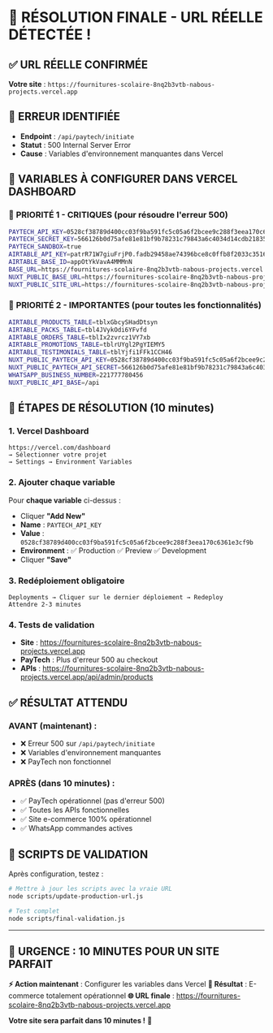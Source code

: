 # 🚨 RÉSOLUTION FINALE - URL RÉELLE DÉTECTÉE !

## ✅ **URL RÉELLE CONFIRMÉE**
**Votre site** : `https://fournitures-scolaire-8nq2b3vtb-nabous-projects.vercel.app`

## 🎯 **ERREUR IDENTIFIÉE**
- **Endpoint** : `/api/paytech/initiate`
- **Statut** : 500 Internal Server Error
- **Cause** : Variables d'environnement manquantes dans Vercel

## 🔧 **VARIABLES À CONFIGURER DANS VERCEL DASHBOARD**

### 🚨 **PRIORITÉ 1 - CRITIQUES** (pour résoudre l'erreur 500)

```bash
PAYTECH_API_KEY=0528cf38789d400cc03f9ba591fc5c05a6f2bcee9c288f3eea170c6361e3cf9b
PAYTECH_SECRET_KEY=566126b0d75afe81e81bf9b78231c79843a6c4034d14cdb21835b38c91e479ee
PAYTECH_SANDBOX=true
AIRTABLE_API_KEY=patrR71W7giuFrjP0.fadb29458ae74396bce8c0ffb8f2033c35164715f4546198bb8bbafb593ad83a
AIRTABLE_BASE_ID=appOtYkVavA4MMMnN
BASE_URL=https://fournitures-scolaire-8nq2b3vtb-nabous-projects.vercel.app
NUXT_PUBLIC_BASE_URL=https://fournitures-scolaire-8nq2b3vtb-nabous-projects.vercel.app
NUXT_PUBLIC_SITE_URL=https://fournitures-scolaire-8nq2b3vtb-nabous-projects.vercel.app
```

### 📌 **PRIORITÉ 2 - IMPORTANTES** (pour toutes les fonctionnalités)

```bash
AIRTABLE_PRODUCTS_TABLE=tblxGbcySHadDtsyn
AIRTABLE_PACKS_TABLE=tbl4JVykOdi6YFvfd
AIRTABLE_ORDERS_TABLE=tblIx2zvrcz1VY7xb
AIRTABLE_PROMOTIONS_TABLE=tblrUYgl2PgYIEMY5
AIRTABLE_TESTIMONIALS_TABLE=tblYjfi1FFk1CCH46
NUXT_PUBLIC_PAYTECH_API_KEY=0528cf38789d400cc03f9ba591fc5c05a6f2bcee9c288f3eea170c6361e3cf9b
NUXT_PUBLIC_PAYTECH_API_SECRET=566126b0d75afe81e81bf9b78231c79843a6c4034d14cdb21835b38c91e479ee
WHATSAPP_BUSINESS_NUMBER=221777780456
NUXT_PUBLIC_API_BASE=/api
```

## 🚀 **ÉTAPES DE RÉSOLUTION (10 minutes)**

### 1. **Vercel Dashboard**
```
https://vercel.com/dashboard
→ Sélectionner votre projet
→ Settings → Environment Variables
```

### 2. **Ajouter chaque variable**
Pour **chaque variable** ci-dessus :
- Cliquer **"Add New"**
- **Name** : `PAYTECH_API_KEY`
- **Value** : `0528cf38789d400cc03f9ba591fc5c05a6f2bcee9c288f3eea170c6361e3cf9b`
- **Environment** : ✅ Production ✅ Preview ✅ Development
- Cliquer **"Save"**

### 3. **Redéploiement obligatoire**
```
Deployments → Cliquer sur le dernier déploiement → Redeploy
Attendre 2-3 minutes
```

### 4. **Tests de validation**
- **Site** : https://fournitures-scolaire-8nq2b3vtb-nabous-projects.vercel.app
- **PayTech** : Plus d'erreur 500 au checkout
- **APIs** : https://fournitures-scolaire-8nq2b3vtb-nabous-projects.vercel.app/api/admin/products

## ✅ **RÉSULTAT ATTENDU**

### **AVANT** (maintenant) :
- ❌ Erreur 500 sur `/api/paytech/initiate`
- ❌ Variables d'environnement manquantes
- ❌ PayTech non fonctionnel

### **APRÈS** (dans 10 minutes) :
- ✅ PayTech opérationnel (pas d'erreur 500)
- ✅ Toutes les APIs fonctionnelles
- ✅ Site e-commerce 100% opérationnel
- ✅ WhatsApp commandes actives

## 🧪 **SCRIPTS DE VALIDATION**

Après configuration, testez :

```bash
# Mettre à jour les scripts avec la vraie URL
node scripts/update-production-url.js

# Test complet
node scripts/final-validation.js
```

---

## 🎯 **URGENCE : 10 MINUTES POUR UN SITE PARFAIT**

**⚡ Action maintenant** : Configurer les variables dans Vercel
**🎉 Résultat** : E-commerce totalement opérationnel
**🌐 URL finale** : https://fournitures-scolaire-8nq2b3vtb-nabous-projects.vercel.app

**Votre site sera parfait dans 10 minutes !** 🚀

